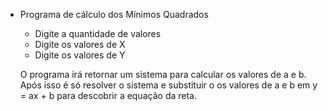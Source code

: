 * Programa de cálculo dos Mínimos Quadrados
  - Digite a quantidade de valores
  - Digite os valores de X
  - Digite os valores de Y

  O programa irá retornar um sistema para calcular os valores de a e b. Após isso é só resolver o sistema e substituir o os valores de a e b em y = ax + b para descobrir a equação da reta.